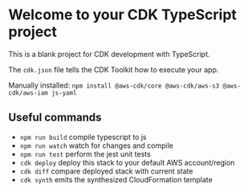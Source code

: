 # Welcome to your CDK TypeScript project

This is a blank project for CDK development with TypeScript.

The `cdk.json` file tells the CDK Toolkit how to execute your app.

Manually installed: `npm install @aws-cdk/core @aws-cdk/aws-s3 @aws-cdk/aws-iam js-yaml`

## Useful commands

- `npm run build` compile typescript to js
- `npm run watch` watch for changes and compile
- `npm run test` perform the jest unit tests
- `cdk deploy` deploy this stack to your default AWS account/region
- `cdk diff` compare deployed stack with current state
- `cdk synth` emits the synthesized CloudFormation template
